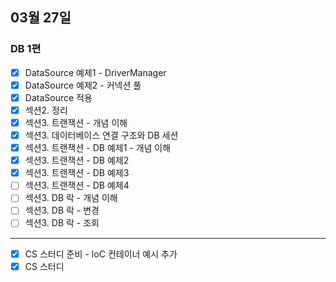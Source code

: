 ## 03월 27일

### DB 1편

- [x] DataSource 예제1 - DriverManager
- [x] DataSource 예제2 - 커넥션 풀
- [x] DataSource 적용
- [x] 섹션2. 정리
- [x] 섹션3. 트랜잭션 - 개념 이해
- [x] 섹션3. 데이터베이스 연결 구조와 DB 세션
- [x] 섹션3. 트랜잭션 - DB 예제1 - 개념 이해
- [x] 섹션3. 트랜잭션 - DB 예제2
- [x] 섹션3. 트랜잭션 - DB 예제3
- [ ] 섹션3. 트랜잭션 - DB 예제4
- [ ] 섹션3. DB 락 - 개념 이해
- [ ] 섹션3. DB 락 - 변경
- [ ] 섹션3. DB 락 - 조회

---

- [x] CS 스터디 준비 - IoC 컨테이너 예시 추가
- [x] CS 스터디
